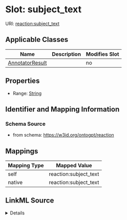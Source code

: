

# Slot: subject_text

URI: [reaction:subject_text](http://w3id.org/ontogpt/reaction/subject_text)



<!-- no inheritance hierarchy -->





## Applicable Classes

| Name | Description | Modifies Slot |
| --- | --- | --- |
| [AnnotatorResult](AnnotatorResult.md) |  |  no  |







## Properties

* Range: [String](String.md)





## Identifier and Mapping Information







### Schema Source


* from schema: https://w3id.org/ontogpt/reaction




## Mappings

| Mapping Type | Mapped Value |
| ---  | ---  |
| self | reaction:subject_text |
| native | reaction:subject_text |




## LinkML Source

<details>
```yaml
name: subject_text
from_schema: https://w3id.org/ontogpt/reaction
rank: 1000
alias: subject_text
owner: AnnotatorResult
domain_of:
- AnnotatorResult
range: string

```
</details>